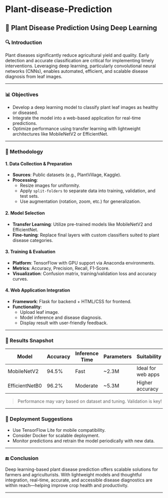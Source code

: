 # Plant-disease-Prediction

## 🌿 Plant Disease Prediction Using Deep Learning

### 🔍 Introduction
Plant diseases significantly reduce agricultural yield and quality. Early detection and accurate classification are critical for implementing timely interventions. Leveraging deep learning, particularly convolutional neural networks (CNNs), enables automated, efficient, and scalable disease diagnosis from leaf images.

---

### 📊 Objectives
- Develop a deep learning model to classify plant leaf images as healthy or diseased.
- Integrate the model into a web-based application for real-time predictions.
- Optimize performance using transfer learning with lightweight architectures like MobileNetV2 or EfficientNet.

---

### 🧠 Methodology

#### 1. **Data Collection & Preparation**
- **Sources**: Public datasets (e.g., PlantVillage, Kaggle).
- **Processing**:
  - Resize images for uniformity.
  - Apply `split-folders` to separate data into training, validation, and test sets.
  - Use augmentation (rotation, zoom, etc.) for generalization.

#### 2. **Model Selection**
- **Transfer Learning**: Utilize pre-trained models like MobileNetV2 and EfficientNet.
- **Fine-tuning**: Replace final layers with custom classifiers suited to plant disease categories.

#### 3. **Training & Evaluation**
- **Platform**: TensorFlow with GPU support via Anaconda environments.
- **Metrics**: Accuracy, Precision, Recall, F1-Score.
- **Visualization**: Confusion matrix, training/validation loss and accuracy curves.

#### 4. **Web Application Integration**
- **Framework**: Flask for backend + HTML/CSS for frontend.
- **Functionality**:
  - Upload leaf image.
  - Model inference and disease diagnosis.
  - Display result with user-friendly feedback.

---

### 🧪 Results Snapshot
| Model         | Accuracy | Inference Time | Parameters | Suitability |
|---------------|----------|----------------|------------|-------------|
| MobileNetV2   | 94.5%    | Fast           | ~2.3M      | Ideal for web apps |
| EfficientNetB0| 96.2%    | Moderate       | ~5.3M      | Higher accuracy |

> Performance may vary based on dataset and tuning. Validation is key!

---

### 🚀 Deployment Suggestions
- Use TensorFlow Lite for mobile compatibility.
- Consider Docker for scalable deployment.
- Monitor predictions and retrain the model periodically with new data.

---

### 🔚 Conclusion
Deep learning-based plant disease prediction offers scalable solutions for farmers and agriculturists. With lightweight models and thoughtful integration, real-time, accurate, and accessible disease diagnostics are within reach—helping improve crop health and productivity.

---
